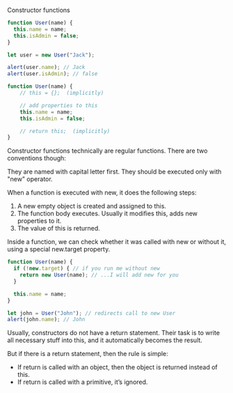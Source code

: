 Constructor functions

```javascript
function User(name) {
  this.name = name;
  this.isAdmin = false;
}

let user = new User("Jack");

alert(user.name); // Jack
alert(user.isAdmin); // false

function User(name) {
    // this = {};  (implicitly)

    // add properties to this
    this.name = name;
    this.isAdmin = false;

    // return this;  (implicitly)
}
```

Constructor functions technically are regular functions. 
There are two conventions though:

They are named with capital letter first.
They should be executed only with "new" operator.

When a function is executed with new, it does the following steps:

1. A new empty object is created and assigned to this.
2. The function body executes. Usually it modifies this, adds new properties to it.
3. The value of this is returned.


Inside a function, we can check whether it was called with new or without it, using a special new.target property.

```javascript
function User(name) {
  if (!new.target) { // if you run me without new
    return new User(name); // ...I will add new for you
  }

  this.name = name;
}

let john = User("John"); // redirects call to new User
alert(john.name); // John

```

Usually, constructors do not have a return statement. Their task is to write all necessary stuff into this, and it automatically becomes the result.

But if there is a return statement, then the rule is simple:

- If return is called with an object, then the object is returned instead of this.
- If return is called with a primitive, it’s ignored.


